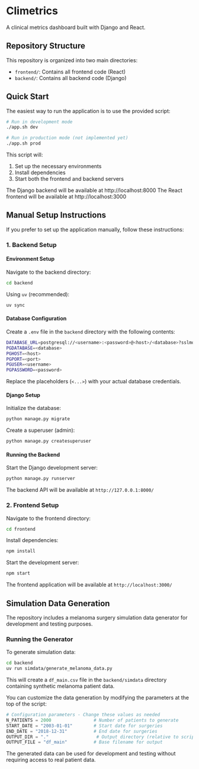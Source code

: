 # Climetrics

A clinical metrics dashboard built with Django and React.

## Repository Structure

This repository is organized into two main directories:

- `frontend/`: Contains all frontend code (React)
- `backend/`: Contains all backend code (Django)

## Quick Start

The easiest way to run the application is to use the provided script:

```bash
# Run in development mode
./app.sh dev

# Run in production mode (not implemented yet)
./app.sh prod
```

This script will:
1. Set up the necessary environments
2. Install dependencies
3. Start both the frontend and backend servers

The Django backend will be available at http://localhost:8000
The React frontend will be available at http://localhost:3000

## Manual Setup Instructions

If you prefer to set up the application manually, follow these instructions:

### 1. Backend Setup

#### Environment Setup

Navigate to the backend directory:
```bash
cd backend
```

Using `uv` (recommended):
```bash
uv sync
```

#### Database Configuration

Create a `.env` file in the `backend` directory with the following contents:

```bash
DATABASE_URL=postgresql://<username>:<password>@<host>/<database>?sslmode=require
PGDATABASE=<database>
PGHOST=<host>
PGPORT=<port>
PGUSER=<username>
PGPASSWORD=<password>
```

Replace the placeholders (`<...>`) with your actual database credentials.

#### Django Setup

Initialize the database:
```bash
python manage.py migrate
```

Create a superuser (admin):
```bash
python manage.py createsuperuser
```

#### Running the Backend

Start the Django development server:
```bash
python manage.py runserver
```

The backend API will be available at `http://127.0.0.1:8000/`

### 2. Frontend Setup

Navigate to the frontend directory:
```bash
cd frontend
```

Install dependencies:
```bash
npm install
```

Start the development server:
```bash
npm start
```

The frontend application will be available at `http://localhost:3000/`

## Simulation Data Generation

The repository includes a melanoma surgery simulation data generator for development and testing purposes.

### Running the Generator

To generate simulation data:

```bash
cd backend
uv run simdata/generate_melanoma_data.py
```

This will create a `df_main.csv` file in the `backend/simdata` directory containing synthetic melanoma patient data.

You can customize the data generation by modifying the parameters at the top of the script:

```python
# Configuration parameters - Change these values as needed
N_PATIENTS = 2000                # Number of patients to generate
START_DATE = "2003-01-01"        # Start date for surgeries
END_DATE = "2018-12-31"          # End date for surgeries
OUTPUT_DIR = "."                  # Output directory (relative to script location)
OUTPUT_FILE = "df_main"          # Base filename for output
```

The generated data can be used for development and testing without requiring access to real patient data.



